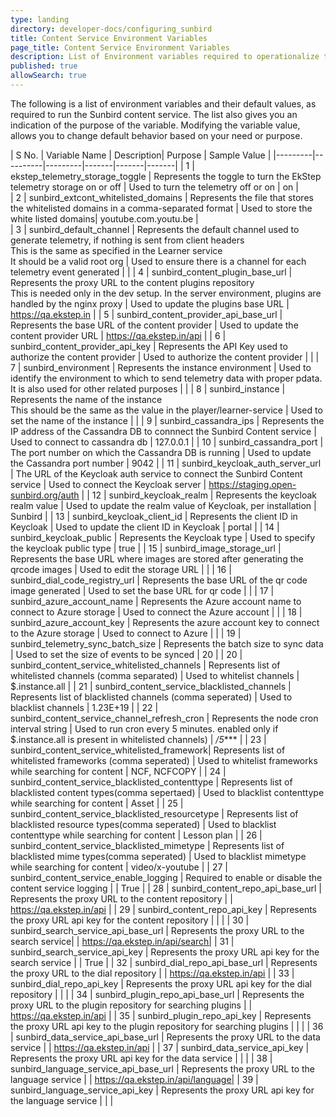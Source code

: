 ```yaml
---
type: landing
directory: developer-docs/configuring_sunbird
title: Content Service Environment Variables
page_title: Content Service Environment Variables
description: List of Environment variables required to operationalize the Sunbird content service 
published: true
allowSearch: true
---
```


The following is a list of environment variables and their default values, as required to run the Sunbird content service. The list also gives you an indication of the purpose of the variable. Modifying the variable value, allows you to change default behavior based on your need or purpose.  
 	 
| S No. | Variable Name | Description| Purpose | Sample Value |
|---------|----------|---------|-------|-------|-------|
| 1  | ekstep_telemetry_storage_toggle | Represents the toggle to turn the EkStep telemetry storage on or off |  Used to turn the telemetry off or on  | on |	
| 2  | sunbird_extcont_whitelisted_domains | Represents the file that stores the whitelisted domains in a comma-separated format | Used to store the white listed domains| youtube.com.youtu.be |  
|  3 | sunbird_default_channel | Represents the default channel used to generate telemetry, if nothing is sent from client headers<br/>This is the same as specified in the Learner service<br/>It should be a valid root org | Used to ensure there is a channel for each telemetry event generated |  |
| 4 | sunbird_content_plugin_base_url | Represents the proxy URL to the content plugins repository<br/> This is needed only in the dev setup. In the server environment, plugins are handled by the nginx proxy | Used to update the plugins base URL | https://qa.ekstep.in |
|  5 | sunbird_content_provider_api_base_url | Represents the base URL of the content provider | Used to update the content provider URL  | https://qa.ekstep.in/api |
|  6 | sunbird_content_provider_api_key | Represents the API Key used to authorize the content provider | Used to authorize the content provider  |  |
|  7 | sunbird_environment | Represents the instance environment | Used to identify the environment to which to send telemetry data with proper pdata. It is also used for other related purposes |  |
|  8 | sunbird_instance | Represents the name of the instance<br/> This should be the same as the value in the player/learner-service | Used to set the name of the instance |  |
|  9 | sunbird_cassandra_ips | Represents the IP address of the Cassandra DB to connnect the Sunbird Content service | Used to connect to cassandra db  | 127.0.0.1 |
|  10 | sunbird_cassandra_port | The port number on which the Cassandra DB is running | Used to update the Cassandra port number | 9042 |
|  11 | sunbird_keycloak_auth_server_url | The URL of the Keycloak auth service to connect the Sunbird Content service | Used to connect the Keycloak server | https://staging.open-sunbird.org/auth |
|  12 | sunbird_keycloak_realm | Represents the keycloak realm value | Used to update the realm value of Keycloak, per installation | Sunbird |
|  13 | sunbird_keycloak_client_id | Represents the client ID in Keycloak  | Used to update the client ID in Keycloak | portal |
|  14 | sunbird_keycloak_public | Represents the Keycloak type | Used to specify the keycloak public type  | true |
|  15 | sunbird_image_storage_url | Represents the base URL where images are stored after generating the qrcode images | Used to edit the storage URL |  |
|  16 | sunbird_dial_code_registry_url | Represents the base URL of the qr code image generated | Used to set the base URL for qr code |  |
|  17 | sunbird_azure_account_name | Represents the Azure account name to connect to Azure storage | Used to connect the Azure account  |  |
|  18 | sunbird_azure_account_key | Represents the azure account key to connect to the Azure storage | Used to connect to Azure |  |
|  19 | sunbird_telemetry_sync_batch_size | Represents the batch size to sync data  | Used to set the size of events to be synced | 20 |
|  20 | sunbird_content_service_whitelisted_channels | Represents list of whitelisted channels (comma separated) | Used to whitelist channels | $.instance.all |
|  21 | sunbird_content_service_blacklisted_channels | Represents list of blacklisted channels (comma seperated) | Used to blacklist channels | 1.23E+19 | 
|  22 | sunbird_content_service_channel_refresh_cron | Represents the node cron interval string | Used to run cron every 5 minutes. enabled only if $.instance.all is present in whitelisted channels) | */5**** | 
|  23 | sunbird_content_service_whitelisted_framework| Represents list of whitelisted frameworks (comma seperated) | Used to whitelist frameworks while searching for content | NCF, NCFCOPY |
|  24 | sunbird_content_service_blacklisted_contenttype | Represents list of blacklisted content types(comma sepertaed) | Used to blacklist contenttype while searching for content | Asset | 
|  25 | sunbird_content_service_blacklisted_resourcetype | Represents list of blacklisted resource types(comma seperated) | Used to blacklist contenttype while searching for content | Lesson plan | 
|  26 | sunbird_content_service_blacklisted_mimetype | Represents list of blacklisted mime types(comma seperated) | Used to blacklist mimetype while searching for content | video/x-youtube | 
|  27 | sunbird_content_service_enable_logging | Required to enable or disable the content service logging | | True |
|  28 | sunbird_content_repo_api_base_url | Represents the proxy URL to the content repository | | https://qa.ekstep.in/api |
|  29 | sunbird_content_repo_api_key | Represents the proxy URL api key for the content repository | | |
|  30 | sunbird_search_service_api_base_url | Represents the proxy URL to the search service| | https://qa.ekstep.in/api/search|
|  31 | sunbird_search_service_api_key | Represents the proxy URL api key for the search service | | True |
|  32 | sunbird_dial_repo_api_base_url | Represents the proxy URL to the dial repository | | https://qa.ekstep.in/api |
|  33 | sunbird_dial_repo_api_key | Represents the proxy URL api key for the dial repository | | |
|  34 | sunbird_plugin_repo_api_base_url | Represents the proxy URL to the plugin repository for searching plugins | | https://qa.ekstep.in/api |
|  35 | sunbird_plugin_repo_api_key | Represents the proxy URL api key to the plugin repository for searching plugins | | |
|  36 | sunbird_data_service_api_base_url | Represents the proxy URL to the data service | | https://qa.ekstep.in/api |
|  37 | sunbird_data_service_api_key | Represents the proxy URL api key for the data service | | |
|  38 | sunbird_language_service_api_base_url |  Represents the proxy URL to the language service | | https://qa.ekstep.in/api/language|
|  39 | sunbird_language_service_api_key | Represents the proxy URL api key for the language service | | |






